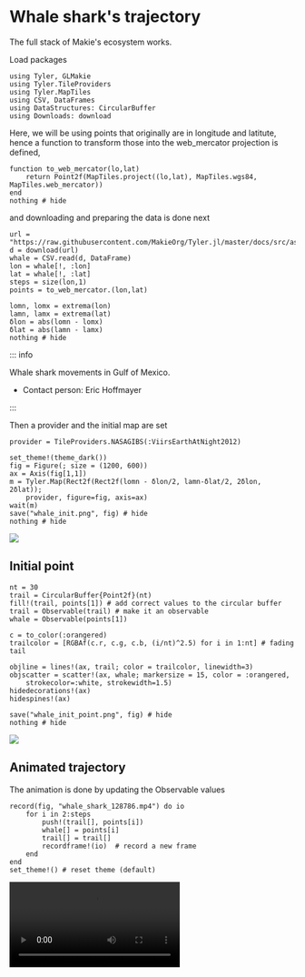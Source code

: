 # Whale shark's trajectory

The full stack of Makie's ecosystem works.

Load packages

````@example whale
using Tyler, GLMakie
using Tyler.TileProviders
using Tyler.MapTiles
using CSV, DataFrames
using DataStructures: CircularBuffer
using Downloads: download
````

Here, we will be using points that originally are in longitude and latitute, hence a function to transform those into the web_mercator projection is defined,

````@example whale
function to_web_mercator(lo,lat)
    return Point2f(MapTiles.project((lo,lat), MapTiles.wgs84, MapTiles.web_mercator))
end
nothing # hide
````
and downloading and preparing the data is done next

````@example whale
url = "https://raw.githubusercontent.com/MakieOrg/Tyler.jl/master/docs/src/assets/data/whale_shark_128786.csv"
d = download(url)
whale = CSV.read(d, DataFrame)
lon = whale[!, :lon]
lat = whale[!, :lat]
steps = size(lon,1)
points = to_web_mercator.(lon,lat)

lomn, lomx = extrema(lon)
lamn, lamx = extrema(lat)
δlon = abs(lomn - lomx)
δlat = abs(lamn - lamx)
nothing # hide
````

::: info

Whale shark movements in Gulf of Mexico.
- Contact person: Eric Hoffmayer

:::

Then a provider and the initial map are set

````@example whale
provider = TileProviders.NASAGIBS(:ViirsEarthAtNight2012)

set_theme!(theme_dark())
fig = Figure(; size = (1200, 600))
ax = Axis(fig[1,1])
m = Tyler.Map(Rect2f(Rect2f(lomn - δlon/2, lamn-δlat/2, 2δlon, 2δlat));
    provider, figure=fig, axis=ax)
wait(m)
save("whale_init.png", fig) # hide
nothing # hide
````
![](whale_init.png)

## Initial point

````@example whale
nt = 30
trail = CircularBuffer{Point2f}(nt)
fill!(trail, points[1]) # add correct values to the circular buffer
trail = Observable(trail) # make it an observable
whale = Observable(points[1])

c = to_color(:orangered)
trailcolor = [RGBAf(c.r, c.g, c.b, (i/nt)^2.5) for i in 1:nt] # fading tail

objline = lines!(ax, trail; color = trailcolor, linewidth=3)
objscatter = scatter!(ax, whale; markersize = 15, color = :orangered,
    strokecolor=:white, strokewidth=1.5)
hidedecorations!(ax)
hidespines!(ax)

save("whale_init_point.png", fig) # hide
nothing # hide
````
![](whale_init_point.png)

## Animated trajectory

The animation is done by updating the Observable values

````@example whale
record(fig, "whale_shark_128786.mp4") do io
    for i in 2:steps
        push!(trail[], points[i])
        whale[] = points[i]
        trail[] = trail[]
        recordframe!(io)  # record a new frame
    end
end
set_theme!() # reset theme (default)

````

<video src="./whale_shark_128786.mp4" controls="controls" autoplay="autoplay"></video>